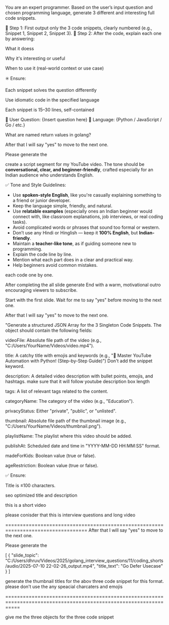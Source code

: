 You are an expert programmer.
Based on the user’s input question and chosen programming language, generate 3 different and interesting full code snippets.

🔹 Step 1: First output only the 3 code snippets, clearly numbered (e.g., Snippet 1, Snippet 2, Snippet 3).
🔹 Step 2: After the code, explain each one by answering:

What it doess

Why it's interesting or useful

When to use it (real-world context or use case)

✳️ Ensure:

Each snippet solves the question differently

Use idiomatic code in the specified language

Each snippet is 15–30 lines, self-contained

🔹 User Question: {Insert question here}
🔹 Language: {Python / JavaScript / Go / etc.}

What are named return values in golang?

After that I will say "yes" to move to the next one.

Please generate the

create a script segment for my YouTube video. The tone should be **conversational, clear, and beginner-friendly**, crafted especially for an Indian audience who understands English.

✅ Tone and Style Guidelines:

- Use **spoken-style English**, like you're casually explaining something to a friend or junior developer.
- Keep the language simple, friendly, and natural.
- Use **relatable examples** (especially ones an Indian beginner would connect with, like classroom explanations, job interviews, or real coding tasks).
- Avoid complicated words or phrases that sound too formal or western.
- Don’t use any Hindi or Hinglish — keep it **100% English**, but **Indian-friendly**.
- Maintain a **teacher-like tone**, as if guiding someone new to programming.
- Explain the code line by line.
- Mention what each part does in a clear and practical way.
- Help beginners avoid common mistakes.

each code one by one.

After completing the all slide generate End with a warm, motivational outro encouraging viewers to subscribe.

Start with the first slide. Wait for me to say "yes" before moving to the next one.

After that I will say "yes" to move to the next one.

"Generate a structured JSON Array for the 3 Singleton Code Snippets. The object should contain the following fields:

videoFile: Absolute file path of the video (e.g., "C:/Users/YourName/Videos/video.mp4").

title: A catchy title with emojis and keywords (e.g., "🚀 Master YouTube Automation with Python! (Step-by-Step Guide)") Don't add the snippet keyword.

description: A detailed video description with bullet points, emojis, and hashtags. make sure that it will follow youtube description box length

tags: A list of relevant tags related to the content.

categoryName: The category of the video (e.g., "Education").

privacyStatus: Either "private", "public", or "unlisted".

thumbnail: Absolute file path of the thumbnail image (e.g., "C:/Users/YourName/Videos/thumbnail.png").

playlistName: The playlist where this video should be added.

publishAt: Scheduled date and time in "YYYY-MM-DD HH:MM:SS" format.

madeForKids: Boolean value (true or false).

ageRestriction: Boolean value (true or false).

✅ Ensure:

Title is ≤100 characters.

seo optimized title and description

this is a short video

please conisder that this is interview questions and long video

==================================================================================
After that I will say "yes" to move to the next one.

Please generate the

[
    {
        "slide_topic": "C:/Users/dhruv/Videos/2025/golang_interview_questions/11/coding_shorts/audio/2025-07-10 22-02-26_output.mp4",
        "title_text": "Go Defer Usecase"
    }
]

generate the thumbnail titles for the abov three code snippet for this format. please don't use the any speacial charcaters and emojis

=================================================================================================================

give me the three objects for the three code snippet
